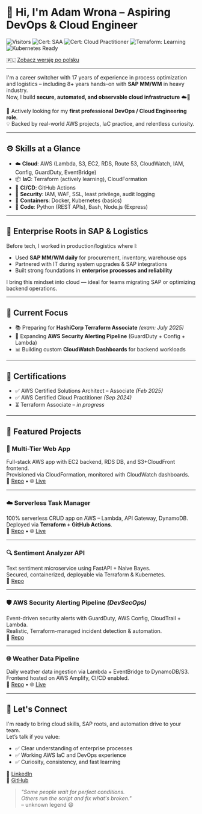 # 👋 Hi, I'm Adam Wrona – Aspiring DevOps & Cloud Engineer  
![Visitors](https://visitor-badge.laobi.icu/badge?page_id=cloudcr0w.cloudcr0w)
![Cert: SAA](https://img.shields.io/badge/AWS--SAA-FEB2025-yellow?logo=amazonaws)
![Cert: Cloud Practitioner](https://img.shields.io/badge/Cloud%20Practitioner-SEP2024-blue?logo=amazonaws)
![Terraform: Learning](https://img.shields.io/badge/Terraform-In%20Progress-purple?logo=terraform)
![Kubernetes Ready](https://img.shields.io/badge/Kubernetes-Basics-blue?logo=kubernetes)

🇵🇱 [Zobacz wersję po polsku](./README.pl.md)

---

I'm a career switcher with 17 years of experience in process optimization and logistics – including 8+ years hands-on with **SAP MM/WM** in heavy industry.  
Now, I build **secure, automated, and observable cloud infrastructure** ☁️🚀

🎯 Actively looking for my **first professional DevOps / Cloud Engineering role**.  
💡 Backed by real-world AWS projects, IaC practice, and relentless curiosity.

---

## ⚙️ Skills at a Glance

- ☁️ **Cloud**: AWS (Lambda, S3, EC2, RDS, Route 53, CloudWatch, IAM, Config, GuardDuty, EventBridge)
- 📦 **IaC**: Terraform (actively learning), CloudFormation
- 🔁 **CI/CD**: GitHub Actions
- 🔐 **Security**: IAM, WAF, SSL, least privilege, audit logging
- 🐳 **Containers**: Docker, Kubernetes (basics)
- 🧠 **Code**: Python (REST APIs), Bash, Node.js (Express)

---

## 🧭 Enterprise Roots in SAP & Logistics

Before tech, I worked in production/logistics where I:

- Used **SAP MM/WM daily** for procurement, inventory, warehouse ops
- Partnered with IT during system upgrades & SAP integrations
- Built strong foundations in **enterprise processes and reliability**

I bring this mindset into cloud — ideal for teams migrating SAP or optimizing backend operations.

---

## 🚧 Current Focus

- 📚 Preparing for **HashiCorp Terraform Associate** *(exam: July 2025)*
- 🔐 Expanding **AWS Security Alerting Pipeline** (GuardDuty + Config + Lambda)
- 📊 Building custom **CloudWatch Dashboards** for backend workloads

---

## 📜 Certifications

- ✅ AWS Certified Solutions Architect – Associate *(Feb 2025)*
- ✅ AWS Certified Cloud Practitioner *(Sep 2024)*
- ⏳ Terraform Associate – *in progress*

---

## 💼 Featured Projects

### 🧱 Multi-Tier Web App  
Full-stack AWS app with EC2 backend, RDS DB, and S3+CloudFront frontend.  
Provisioned via CloudFormation, monitored with CloudWatch dashboards.  
🔗 [Repo](https://github.com/cloudcr0w/multi-tier-webapp) • 🌐 [Live](https://crow-project.click)

---

### ☁️ Serverless Task Manager  
100% serverless CRUD app on AWS – Lambda, API Gateway, DynamoDB.  
Deployed via **Terraform + GitHub Actions**.  
🔗 [Repo](https://github.com/cloudcr0w/serverless-project) • 🌐 [Live](https://adamwrona-serverless-frontend.s3.amazonaws.com/index.html)

---

### 🔍 Sentiment Analyzer API  
Text sentiment microservice using FastAPI + Naive Bayes.  
Secured, containerized, deployable via Terraform & Kubernetes.  
🔗 [Repo](https://github.com/cloudcr0w/sentiment-analyzer-devops)

---

### 🛡️ AWS Security Alerting Pipeline *(DevSecOps)*  
Event-driven security alerts with GuardDuty, AWS Config, CloudTrail + Lambda.  
Realistic, Terraform-managed incident detection & automation.  
🔗 [Repo](https://github.com/cloudcr0w/security-alerting-pipeline)

---

### 🌐 Weather Data Pipeline  
Daily weather data ingestion via Lambda + EventBridge to DynamoDB/S3.  
Frontend hosted on AWS Amplify, CI/CD enabled.  
🔗 [Repo](https://github.com/cloudcr0w/weather-project) • 🌐 [Live](https://main.d24ky3ld7v2sml.amplifyapp.com)

---

## 🤝 Let's Connect

I'm ready to bring cloud skills, SAP roots, and automation drive to your team.  
Let’s talk if you value:

- ✅ Clear understanding of enterprise processes  
- ✅ Working AWS IaC and DevOps experience  
- ✅ Curiosity, consistency, and fast learning

📌 [LinkedIn](https://linkedin.com/in/adam-wrona-111ba728b/)  
📌 [GitHub](https://github.com/cloudcr0w)

> *"Some people wait for perfect conditions.  
> Others run the script and fix what's broken."*  
> – unknown legend 😄
